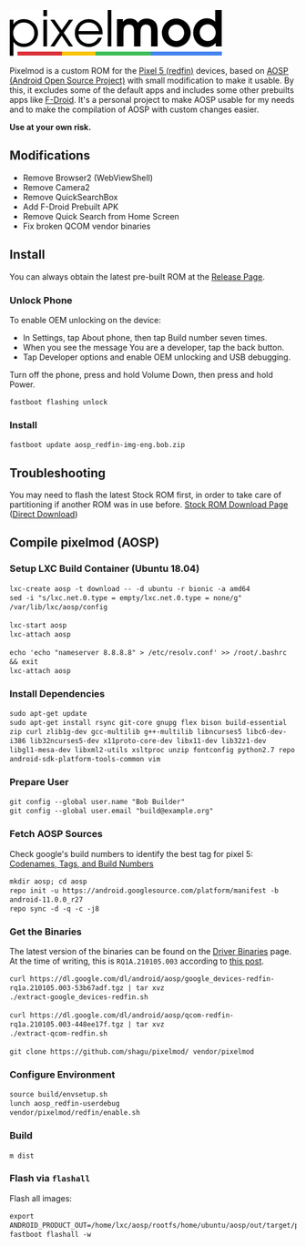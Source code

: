 ![logo](logo.png)

Pixelmod is a custom ROM for the [Pixel 5 (redfin)](https://store.google.com/product/pixel_5) devices, based on [AOSP (Android Open Source Project)](https://source.android.com/) with small modification to make it usable.
By this, it excludes some of the default apps and includes some other prebuilts apps like [F-Droid](https://f-droid.org/).
It's a personal project to make AOSP usable for my needs and to make the compilation of AOSP with custom changes easier.

**Use at your own risk.**

## Modifications

  - Remove Browser2 (WebViewShell)
  - Remove Camera2
  - Remove QuickSearchBox
  - Add F-Droid Prebuilt APK
  - Remove Quick Search from Home Screen
  - Fix broken QCOM vendor binaries

## Install

You can always obtain the latest pre-built ROM at the [Release Page](https://github.com/shagu/pixelmod/releases/).

### Unlock Phone

To enable OEM unlocking on the device:
  - In Settings, tap About phone, then tap Build number seven times.
  - When you see the message You are a developer, tap the back button.
  - Tap Developer options and enable OEM unlocking and USB debugging.

Turn off the phone, press and hold Volume Down, then press and hold Power.

    fastboot flashing unlock

### Install

    fastboot update aosp_redfin-img-eng.bob.zip

## Troubleshooting
You may need to flash the latest Stock ROM first, in order to take care of partitioning if another ROM was in use before.
[Stock ROM Download Page](https://developers.google.com/android/images) ([Direct Download](https://dl.google.com/dl/android/aosp/redfin-rd1a.200810.020-factory-c3ea1715.zip))

## Compile pixelmod (AOSP)

### Setup LXC Build Container (Ubuntu 18.04)

    lxc-create aosp -t download -- -d ubuntu -r bionic -a amd64
    sed -i "s/lxc.net.0.type = empty/lxc.net.0.type = none/g" /var/lib/lxc/aosp/config

    lxc-start aosp
    lxc-attach aosp

    echo 'echo "nameserver 8.8.8.8" > /etc/resolv.conf' >> /root/.bashrc && exit
    lxc-attach aosp

### Install Dependencies

    sudo apt-get update
    sudo apt-get install rsync git-core gnupg flex bison build-essential zip curl zlib1g-dev gcc-multilib g++-multilib libncurses5 libc6-dev-i386 lib32ncurses5-dev x11proto-core-dev libx11-dev lib32z1-dev libgl1-mesa-dev libxml2-utils xsltproc unzip fontconfig python2.7 repo android-sdk-platform-tools-common vim

### Prepare User

    git config --global user.name "Bob Builder"
    git config --global user.email "build@example.org"

### Fetch AOSP Sources

Check google's build numbers to identify the best tag for pixel 5: [Codenames, Tags, and Build Numbers](https://source.android.com/setup/start/build-numbers)

    mkdir aosp; cd aosp
    repo init -u https://android.googlesource.com/platform/manifest -b android-11.0.0_r27
    repo sync -d -q -c -j8

### Get the Binaries

The latest version of the binaries can be found on the [Driver Binaries](https://developers.google.com/android/drivers) page.
At the time of writing, this is `RQ1A.210105.003` according to [this post](https://support.google.com/pixelphone/thread/91975505?hl=en).

    curl https://dl.google.com/dl/android/aosp/google_devices-redfin-rq1a.210105.003-53b67adf.tgz | tar xvz
    ./extract-google_devices-redfin.sh

    curl https://dl.google.com/dl/android/aosp/qcom-redfin-rq1a.210105.003-448ee17f.tgz | tar xvz
    ./extract-qcom-redfin.sh

    git clone https://github.com/shagu/pixelmod/ vendor/pixelmod


### Configure Environment

    source build/envsetup.sh
    lunch aosp_redfin-userdebug
    vendor/pixelmod/redfin/enable.sh

### Build

    m dist

### Flash via `flashall`
Flash all images:

    export ANDROID_PRODUCT_OUT=/home/lxc/aosp/rootfs/home/ubuntu/aosp/out/target/product/redfin
    fastboot flashall -w
